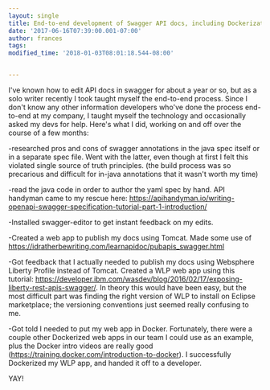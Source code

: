 ```yaml
---
layout: single
title: End-to-end development of Swagger API docs, including Dockerization
date: '2017-06-16T07:39:00.001-07:00'
author: frances
tags: 
modified_time: '2018-01-03T08:01:18.544-08:00'


---
```



I've known how to edit API docs in swagger for about a year or so, but as a 
solo writer recently I took taught myself the end-to-end process. Since I 
don't know any other information developers who've done the process end-to-end 
at my company, I taught myself the technology and occasionally asked my devs 
for help. Here's what I did, working on and off over the course of a few 
months: 

-researched pros and cons of swagger annotations in the java spec itself or in 
a separate spec file. Went with the latter, even though at first I felt this 
violated single source of truth principles. (the build process was so 
precarious and difficult for in-java annotations that it wasn't worth my time) 

-read the java code in order to author the yaml spec by hand. API handyman 
came to my rescue here: 
https://apihandyman.io/writing-openapi-swagger-specification-tutorial-part-1-introduction/ 

-Installed swagger-editor to get instant feedback on my edits. 

-Created a web app to publish my docs using Tomcat.  Made some use of 
https://idratherbewriting.com/learnapidoc/pubapis_swagger.html 

-Got feedback that I actually needed to publish my docs using Websphere 
Liberty Profile instead of Tomcat.  Created a WLP web app using this tutorial: 
https://developer.ibm.com/wasdev/blog/2016/02/17/exposing-liberty-rest-apis-swagger/. 
In theory this would have been easy, but the most difficult part was finding 
the right version of WLP to install on Eclipse marketplace; the versioning 
conventions just seemed really confusing to me. 

-Got told I needed to put my web app in Docker. Fortunately, there were a 
couple other Dockerized web apps in our team I could use as an example, plus 
the Docker intro videos are really good 
(https://training.docker.com/introduction-to-docker). I successfully 
Dockerized my WLP app, and handed it off to a developer. 

YAY! 